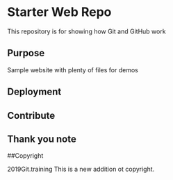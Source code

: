# Starter Web Repo

This repository is for showing how Git and GitHub work

## Purpose

Sample website with plenty of files for demos

## Deployment 

## Contribute



## Thank you note 

##Copyright 

2019Git.training
This is a new addition ot copyright.  
